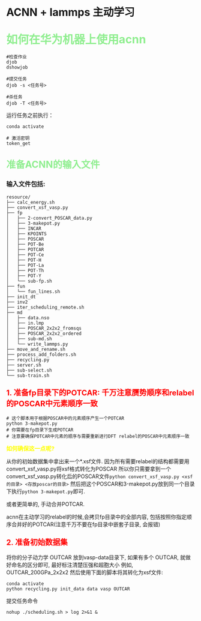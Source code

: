 # ACNN + lammps 主动学习

##  <span style="font-size: 30px; color: lightgreen;"> 如何在华为机器上使用acnn

```shell
#检查作业
djob
dshowjob

#提交任务
djob -s <任务号>

#杀任务
djob -T <任务号>
```

运行任务之前执行：
```shell
conda activate

# 激活密钥
token_get 
```

##  <span style="font-size: 25px; color: lightgreen;"> 准备ACNN的输入文件

### 输入文件包括:
```shell
resource/
├── calc_energy.sh
├── convert_xsf_vasp.py
├── fp
│   ├── 2-convert_POSCAR_data.py
│   ├── 3-makepot.py
│   ├── INCAR
│   ├── KPOINTS
│   ├── POSCAR
│   ├── POT-Be
│   ├── POTCAR
│   ├── POT-Ce
│   ├── POT-H
│   ├── POT-La
│   ├── POT-Th
│   ├── POT-Y
│   └── sub-fp.sh
├── fun
│   └── fun_lines.sh
├── init_dt
├── inv2
├── iter_scheduling_remote.sh
├── md
│   ├── data.nso
│   ├── in.lmp
│   ├── POSCAR_2x2x2_fromsqs
│   ├── POSCAR_2x2x2_ordered
│   ├── sub-md.sh
│   └── write_lammps.py
├── move_and_rename.sh
├── process_add_folders.sh
├── recycling.py
├── server.sh
├── sub-select.sh
└── sub-train.sh
```

### <span style="font-size: 20px; color: red;"> 1. 准备fp目录下的POTCAR: 千万注意赝势顺序和relabel的POSCAR中元素顺序一致
```shell
# 这个脚本用于根据POSCAR中的元素顺序产生一个POTCAR
python 3-makepot.py
# 你需要在fp目录下生成POTCAR
# 注意要确保POTCAR中元素的顺序与需要重新进行DFT relabel的POSCAR中元素顺序一致
```
**<span style="font-size: 15px; color: yellow;"> 如何确保这一点呢?**

从你的初始数据集中拿出来一个*.xsf文件. 
因为所有需要relabel的结构都需要用convert_xsf_vasp.py将xsf格式转化为POSCAR
所以你只需要拿到一个convert_xsf_vasp.py转化后的POSCAR文件`python convert_xsf_vasp.py <xsf的目录> <存放poscar的目录>`
然后把这个POSCAR和3-makepot.py放到同一个目录下执行`python 3-makepot.py`即可.

或者更简单的, 手动合并POTCAR.

acnn在主动学习的relabel的时候,会拷贝fp目录中的全部内容, 
包括按照你指定顺序合并好的POTCAR(注意千万不要在fp目录中嵌套子目录, 会报错)


### <span style="font-size: 20px; color: red;"> 2. 准备初始数据集

将你的分子动力学 OUTCAR 放到vasp-data目录下, 
如果有多个 OUTCAR, 就做好命名的区分即可, 最好标注清楚压强和超胞大小
例如, OUTCAR_200GPa_2x2x2
然后使用下面的脚本将其转化为xsf文件:
 
```shell
conda activate
python recycling.py init_data data vasp OUTCAR
```

提交任务命令
```shell
nohup ./scheduling.sh > log 2>&1 &
```

